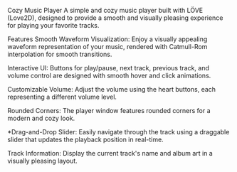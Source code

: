 Cozy Music Player
A simple and cozy music player built with LÖVE (Love2D), designed to provide a smooth and visually pleasing experience for playing your favorite tracks.

Features
Smooth Waveform Visualization: Enjoy a visually appealing waveform representation of your music, rendered with Catmull-Rom interpolation for smooth transitions.

Interactive UI: Buttons for play/pause, next track, previous track, and volume control are designed with smooth hover and click animations.

Customizable Volume: Adjust the volume using the heart buttons, each representing a different volume level.

Rounded Corners: The player window features rounded corners for a modern and cozy look.

*Drag-and-Drop Slider: Easily navigate through the track using a draggable slider that updates the playback position in real-time.

Track Information: Display the current track's name and album art in a visually pleasing layout.

